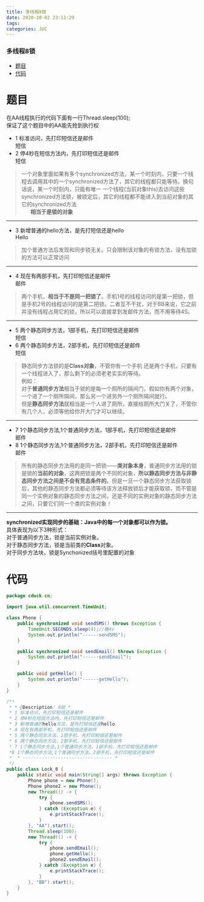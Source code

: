 ```yaml
---
title: 多线程8锁
date: 2020-10-02 23:11:29
tags: 
categories: JUC
---
```


<!--more-->

### 多线程8锁

- [题目](#_2)
- [代码](#_48)

# 题目

在AA线程执行的代码下面有一行Thread.sleep\(100\);  
保证了这个题目中的AA能先抢到执行权

- 1 标准访问，先打印短信还是邮件  
  短信
- 2 停4秒在短信方法内，先打印短信还是邮件  
  短信

> 一个对象里面如果有多个synchronized方法，某一个时刻内，只要一个线程去调用其中的一个synchronized方法了，其它的线程都只能等待。换句话说，某一个时刻内，只能有唯一 一个线程\(当前对象this\)去访问这些synchronized方法锁，被锁定后，其它的线程都不能进入到当前对象的其它的synchronized方法  
>       **相当于是锁的对象**

---

- 3 新增普通的hello方法，是先打短信还是hello  
  Hello

> 加个普通方法后发现和同步锁无关。只会限制该对象的有锁方法，没有加锁的方法可以正常访问

---

- 4 现在有两部手机，先打印短信还是邮件  
  邮件

> 两个手机，**相当于不是同一把锁了**。手机1号的线程访问的是第一把锁，但是手机2号的线程访问的是第二把锁。二者互不干扰，对于BB来说，它之前并没有线程占用它的锁，所以可以直接拿到发邮件方法，而不用等待4S。

---

- 5 两个静态同步方法，1部手机，先打印短信还是邮件  
  短信
- 6 两个静态同步方法，2部手机，先打印短信还是邮件  
  短信

> 静态同步方法锁的是**Class对象**，不管你有一个手机 还是两个手机，只要有一个线程进入了，那么剩下的必须老老实实的等待。  
> 例如：  
> 对于**普通同步方法**相当于锁的是每一个厕所的隔间门，假如你有两个对象，一个进了一个厕所隔间，那么另一个进另外一个厕所隔间就行。  
> 但是**静态同步方法**就相当是一个人进了厕所，直接给厕所大门关了，不管你有几个人，必须等他给你开大门才可以继续。

---

- 7 1个静态同步方法,1个普通同步方法，1部手机，先打印短信还是邮件  
  邮件
- 8 1个静态同步方法,1个普通同步方法，2部手机，先打印短信还是邮件  
  邮件

> 所有的静态同步方法用的是同一把锁——**类对象本身**，普通同步方法用的锁是锁的**当前的对象**，这两把锁是两个不同的对象，**所以静态同步方法与非静态同步方法之间是不会有竞态条件的**。但是一旦一个静态同步方法获取锁后，其他的静态同步方法都必须等待该方法释放锁后才能获取锁，而不管是同一个实例对象的静态同步方法之间，还是不同的实例对象的静态同步方法之间，只要它们同一个类的实例对象！

---

**synchronized实现同步的基础：Java中的每一个对象都可以作为锁。**  
具体表现为以下3种形式：  
对于普通同步方法，锁是当前实例对象。  
对于静态同步方法，锁是当前类的**Class**对象。  
对于同步方法块，锁是Synchonized括号里配置的对象

# 代码

```java
package cduck.cn;

import java.util.concurrent.TimeUnit;

class Phone {
    public synchronized void sendSMS() throws Exception {
    	TimeUnit.SECONDS.sleep(4);//睡4s
        System.out.println("------sendSMS");
    }

    public synchronized void sendEmail() throws Exception {
        System.out.println("------sendEmail");
    }

    public void getHello() {
        System.out.println("------getHello");
    }
}

/**
 * * @Description: 8锁 *
 * 1 标准访问，先打印短信还是邮件
 * 2 停4秒在短信方法内，先打印短信还是邮件
 * 3 新增普通的hello方法，是先打短信还是hello
 * 4 现在有两部手机，先打印短信还是邮件
 * 5 两个静态同步方法，1部手机，先打印短信还是邮件
 * 6 两个静态同步方法，2部手机，先打印短信还是邮件
 * 7 1个静态同步方法,1个普通同步方法，1部手机，先打印短信还是邮件
 *8 1个静态同步方法,1个普通同步方法，2部手机，先打印短信还是邮件
 *  * --------------------------------- *
 */
public class Lock_8 {
    public static void main(String[] args) throws Exception {
        Phone phone = new Phone();
        Phone phone2 = new Phone();
        new Thread(() -> {
            try {
                phone.sendSMS();
            } catch (Exception e) {
                e.printStackTrace();
            }
        }, "AA").start();
        Thread.sleep(100);
        new Thread(() -> {
            try {
                phone.sendEmail();
                phone.getHello();
                phone2.sendEmail();
            } catch (Exception e) {
                e.printStackTrace();
            }
        }, "BB").start();
    }
}
```